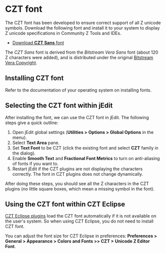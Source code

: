 # CZT font

The CZT font has been developed to ensure correct support of all Z unicode symbols. Download the following font and install it to your system to display Z unicode specifications in Community Z Tools and IDEs.

-   [Download **CZT Sans** font]( CZTSans.ttf )

The _CZT Sans_ font is derived from the _Bitstream Vera Sans_ font (about 120 Z characters were added), and is distributed under the original [Bitstream Vera Copyright]( http://www.gnome.org/fonts/ ).


## Installing CZT font

Refer to the documentation of your operating system on installing fonts.


## Selecting the CZT font within jEdit

After installing the font, we can use the CZT font in jEdit. The following steps give a quick outline:

1.  Open jEdit global settings (**Utilities > Options > Global Options** in the menu).
2.  Select **Text Area** pane.
3.  Set **Text Font** to be CZT (click the existing font and select **CZT** family in the dialog).
4.  Enable **Smooth Text** and **Fractional Font Metrics** to turn on anti-aliasing of fonts if you want to.
5.  Restart jEdit if the CZT plugins are not displaying the characters correctly. The font in CZT plugins does not change dynamically.

After doing these steps, you should see all the Z characters in the CZT plugins (no little square boxes, which mean a missing symbol in the font).

## Using the CZT font within CZT Eclipse

[CZT Eclipse plugins][czt-eclipse] load the CZT font automatically if it is not available on the user's system. So when using CZT Eclipse, you do not need to install CZT font.

You can adjust the font size for CZT Eclipse in preferences: **Preferences > General > Appearance > Colors and Fonts >> CZT > Unicode Z Editor Font**.

[czt-eclipse]: ../eclipse
